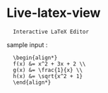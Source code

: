 # Live-latex-view

      Interactive LaTeX Editor 

sample input : 

      \begin{align*}
      f(x) &= x^2 + 3x + 2 \\
      g(x) &= \frac{1}{x} \\
      h(x) &= \sqrt{x^2 + 1}
      \end{align*}
